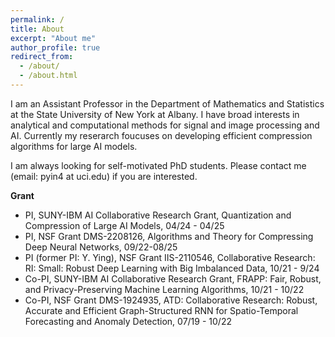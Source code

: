 ```yaml
---
permalink: /
title: About
excerpt: "About me"
author_profile: true
redirect_from: 
  - /about/
  - /about.html
---
```


I am an Assistant Professor in the Department of Mathematics and Statistics at the State University of New York at Albany. I have broad interests in analytical and computational methods for signal and image processing and AI. Currently my reserarch foucuses on developing efficient compression algorithms for large AI models.

I am always looking for self-motivated PhD students. Please contact me (email: pyin4 at uci.edu) if you are interested.

**Grant**

- PI, SUNY-IBM AI Collaborative Research Grant, Quantization and Compression of Large AI Models, 04/24 - 04/25
- PI, NSF Grant DMS-2208126, Algorithms and Theory for Compressing Deep Neural Networks, 09/22-08/25
- PI (former PI: Y. Ying), NSF Grant IIS-2110546, Collaborative Research: RI: Small: Robust Deep Learning with Big Imbalanced Data, 10/21 - 9/24
- Co-PI, SUNY-IBM AI Collaborative Research Grant, FRAPP: Fair, Robust, and Privacy-Preserving Machine Learning Algorithms, 10/21 - 10/22
- Co-PI, NSF Grant DMS-1924935, ATD: Collaborative Research: Robust, Accurate and Efficient Graph-Structured RNN for Spatio-Temporal Forecasting and Anomaly Detection, 07/19 - 10/22 
  



